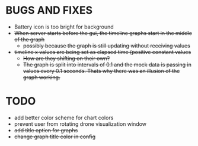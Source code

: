 # BUGS AND FIXES
- Battery icon is too bright for background  
- ~~When server starts before the gui, the timeline graphs start in the middle of the graph~~
   - ~~possibly because the graph is still updating without receiving values~~
- ~~timeline x values are being set as elapsed time (positive constant values~~
   - ~~How are they shifting on their own?~~
   - ~~The graph is split into intervals of 0.1 and the mock data is passing in values every 0.1 seconds. Thats why there was an illusion of the graph working.~~

# TODO
- add better color scheme for chart colors
- prevent user from rotating drone visualization window
- ~~add title option for graphs~~
- ~~change graph title color in config~~